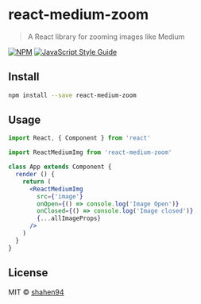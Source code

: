 # react-medium-zoom

> A React library for zooming images like Medium

[![NPM](https://img.shields.io/npm/v/react-medium-zoom.svg)](https://www.npmjs.com/package/react-medium-zoom) [![JavaScript Style Guide](https://img.shields.io/badge/code_style-standard-brightgreen.svg)](https://standardjs.com)

## Install

```bash
npm install --save react-medium-zoom
```

## Usage

```jsx
import React, { Component } from 'react'

import ReactMediumImg from 'react-medium-zoom'

class App extends Component {
  render () {
    return (
      <ReactMediumImg
        src={'image'}
        onOpen={() => console.log('Image Open')}
        onClosed={() => console.log('Image closed')}
        {...allImageProps}
      />
    )
  }
}
```

## License

MIT © [shahen94](https://github.com/shahen94)

